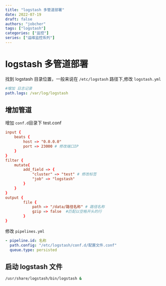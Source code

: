 ```yaml
---
title: "logstash 多管道部署"
date: 2022-07-19
draft: false
authors: "jobcher"
tags: ["logstash"]
categories: ["监控"]
series: ["运维监控系列"]
---
```


# logstash 多管道部署

找到 logstash 目录位置，一般来说在 `/etc/logstash` 路径下,修改 `logstash.yml`

```yaml
#增加 日志记录
path.logs: /var/log/logstash
```

## 增加管道

增加 `conf.d`目录下 test.conf

```conf
input {
    beats {
        host => "0.0.0.0"
        port => 23000 # 修改端口IP
    }
}
filter {
    mutate{
        add_field => {
            "cluster" => "test" # 修改标签
            "job" => "logstash"
        }
    }
}
output {
        file {
            path => "/data/路径名称" # 路径名称
            gzip => false  #匹配以空格开头的行
        }
}

```

修改 `pipelines.yml`

```yml
- pipeline.id: 名称
  path.config: "/etc/logstash/conf.d/配置文件.conf"
  queue.type: persisted
```

## 启动 logstash 文件

```sh
/usr/share/logstash/bin/logstash &
```

